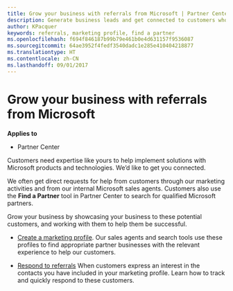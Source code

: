 ```yaml
---
title: Grow your business with referrals from Microsoft | Partner Center
description: Generate business leads and get connected to customers who need help implementing Microsoft products and solutions.
author: KPacquer
keywords: referrals, marketing profile, find a partner
ms.openlocfilehash: f694f846187b99b79e461b0e4d631157f9536087
ms.sourcegitcommit: 64ae3952f4fedf3540dadc1e285e410404218877
ms.translationtype: HT
ms.contentlocale: zh-CN
ms.lasthandoff: 09/01/2017
---
```

<!-- FWLink:  https://go.microsoft.com/fwlink/?linkid=849775 (top of page) -->

# <a name="grow-your-business-with-referrals-from-microsoft"></a>Grow your business with referrals from Microsoft

**Applies to**

-  Partner Center

Customers need expertise like yours to help implement solutions with Microsoft products and technologies. We’d like to get you connected.

We often get direct requests for help from customers through our marketing activities and from our internal Microsoft sales agents. Customers also use the **Find a Partner** tool in Partner Center to search for qualified Microsoft partners. 

Grow your business by showcasing your business to these potential customers, and working with them to help them be successful.

*  [Create a marketing profile](create-a-marketing-profile.md). Our sales agents and search tools use these profiles to find appropriate partner businesses with the relevant experience to help our customers.

*  [Respond to referrals](responding-to-referrals.md) When customers express an interest in the contacts you have included in your marketing profile. Learn how to track and quickly respond to these customers.

<!-- 
*  [Analyze your marketing profile](analyze-your-marketing-profile.md) Regularly review and optimize your marketing profile to make sure you’re getting in front of your target customers.
-->
